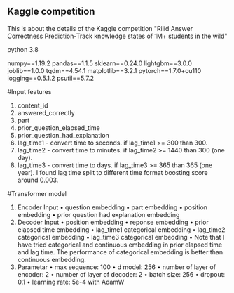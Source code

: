 ## Kaggle competition

This is about the details of the Kaggle competition "Riiid Answer Correctness Prediction-Track knowledge states of 1M+ students in the wild"

python 3.8

numpy==1.19.2
pandas==1.1.5
sklearn==0.24.0
lightgbm==3.0.0
joblib==1.0.0
tqdm==4.54.1
matplotlib==3.2.1
pytorch==1.7.0+cu110
logging==0.5.1.2
psutil==5.7.2

#Input features
1.	content_id
2.	answered_correctly
3.	part
4.	prior_question_elapsed_time
5.	prior_question_had_explanation
6.	lag_time1 - convert time to seconds. if lag_time1 >= 300 than 300.
7.	lag_time2 - convert time to minutes. if lag_time2 >= 1440 than 300 (one day).
8.	lag_time3 - convert time to days. if lag_time3 >= 365 than 365 (one year).
I found lag time split to different time format boosting score around 0.003.

#Transformer model
1. Encoder Input
•	question embedding
•	part embedding
•	position embedding
•	prior question had explanation embedding
2. Decoder Input
•	position embedding
•	reponse embedding
•	prior elapsed time embedding
•	lag_time1 categorical embedding
•	lag_time2 categorical embedding
•	lag_time3 categorical embedding
•	Note that I have tried categorical and continuous embedding in prior elapsed time and lag time. The performance of categorical embedding is better than continuous embedding.
3. Parametar
•	max sequence: 100
•	d model: 256
•	number of layer of encoder: 2
•	number of layer of decoder: 2
•	batch size: 256
•	dropout: 0.1
•	learning rate: 5e-4 with AdamW

